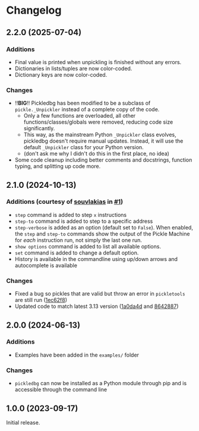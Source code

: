# Changelog

## 2.2.0 (2025-07-04)

### Additions
* Final value is printed when unpickling is finished without any errors.
* Dictionaries in lists/tuples are now color-coded.
* Dictionary keys are now color-coded.

### Changes
* ‼️**BIG**‼️ Pickledbg has been modified to be a subclass of `pickle._Unpickler` instead of a complete copy of the code. 
    * Only a few functions are overloaded, all other functions/classes/globals were removed, reducing code size significantly.
    * This way, as the mainstream Python `_Unpickler` class evolves, pickledbg doesn't require manual updates. Instead, it will use the default `_Unpickler` class for your Python version.
    * (don't ask me why I didn't do this in the first place, no idea)
* Some code cleanup including better comments and docstrings, function typing, and splitting up code more.

## 2.1.0 (2024-10-13)

### Additions (courtesy of [souvlakias](https://github.com/souvlakias) in [#1](https://github.com/Legoclones/pickledbg/pull/1))
* `step` command is added to step `x` instructions
* `step-to` command is added to step to a specific address
* `step-verbose` is added as an option (default set to `False`). When enabled, the `step` and `step-to` commands show the output of the Pickle Machine for *each* instruction run, not simply the last one run.
* `show options` command is added to list all available options.
* `set` command is added to change a default option.
* History is available in the commandline using up/down arrows and autocomplete is available

### Changes
* Fixed a bug so pickles that are valid but throw an error in `pickletools` are still run ([1ec62f8](https://github.com/Legoclones/pickledbg/commit/1ec62f8371403973a44d4b1c2f8d1ca6eece1a50))
* Updated code to match latest 3.13 version ([1a0da4d](https://github.com/Legoclones/pickledbg/commit/1a0da4d7c249682224c53ef40bb0e950c5cb9d29) and [8642887](https://github.com/Legoclones/pickledbg/commit/8642887ab423b046ceed7986d953f6987640af49))

## 2.0.0 (2024-06-13)

### Additions
* Examples have been added in the `examples/` folder

### Changes
* `pickledbg` can now be installed as a Python module through pip and is accessible through the command line

## 1.0.0 (2023-09-17)

Initial release.